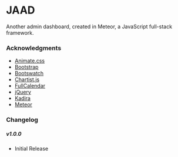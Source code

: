 # JAAD
Another admin dashboard, created in Meteor, a JavaScript full-stack framework.

### Acknowledgments
- [Animate.css](https://daneden.github.io/animate.css/)
- [Bootstrap](https://getbootstrap.com)
- [Bootswatch](https://bootswatch.com/flatly/)
- [Chartist.js](https://gionkunz.github.io/chartist-js/)
- [FullCalendar](https://fullcalendar.io)
- [jQuery](https://jquery.com)
- [Kadira](https://kadira.io)
- [Meteor](https://www.meteor.com)

### Changelog
##### v1.0.0
- Initial Release
